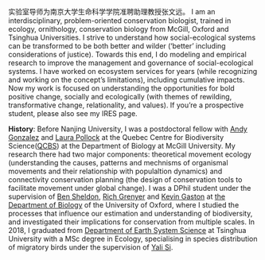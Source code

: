 实验室导师为南京大学生命科学学院准聘助理教授张文远。 I am an interdisciplinary, problem-oriented conservation biologist, trained in ecology, ornithology, conservation biology from McGill, Oxford and Tsinghua Universities. I strive to understand how social-ecological systems can be transformed to be both better and wilder (‘better’ including considerations of justice). Towards this end, I do modeling and empirical research to improve the management and governance of social-ecological systems. I have worked on ecosystem services for years (while recognizing and working on the concept’s limitations), including cumulative impacts. Now my work is focused on understanding the opportunities for bold positive change, socially and ecologically (with themes of rewilding, transformative change, relationality, and values). If you’re a prospective student, please also see my IRES page.

__History__: Before Nanjing University, I was a postdoctoral fellow with [Andy Gonzalez](https://www.thegonzalezlab.org/about-andrew-gonzalez) and [Laura Pollock](https://qbiodiversity.org/about/) at the Quebec Centre for Biodiversity Science([QCBS](https://qcbs.ca)) at the Department of Biology at McGill University. My research there had two major components: theoretical movement ecology (understanding the causes, patterns and mechnisms of organismal movements and their relationship with populaltion dynamics) and connectivity conservation planning (the design of conservation tools to facilitate movement under global change). I was a DPhil student under the supervision of [Ben Sheldon](https://www.biology.ox.ac.uk/people/ben-sheldon), [Rich Grenyer](https://www.jesus.ox.ac.uk/about-jesus-college/our-community/people/professor-richard-grenyer/) and [Kevin Gaston](http://kevingaston.com/biography/) at [the Department of Biology](https://www.biology.ox.ac.uk/home) of the University of Oxford, where I studied the processes that influence our estimation and understanding of biodiversity, and investigated their implications for conservation from multiple scales. In 2018, I graduated from [Department of Earth System Science](https://www.dess.tsinghua.edu.cn/en/) at Tsinghua University with a MSc degree in Ecology, specialising in species distribution of migratory birds under the supervision of [Yali Si](https://www.universiteitleiden.nl/en/staffmembers/yali-si).